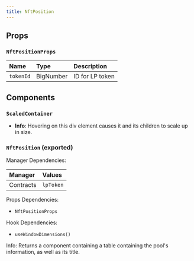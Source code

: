 ```yaml
---
title: NftPosition
---
```


## Props

### `NftPositionProps`

| Name | Type | Description                                                          |
| :--- | :--- | :------------------------------------------------------------------- |
| `tokenId` | BigNumber | ID for LP token

## Components

### `ScaledContainer`
- **Info**: Hovering on this div element causes it and its children to scale up in size.

### `NftPosition` (exported)

Manager Dependencies:

| Manager | Values                                                          |
| :--- | :------------------------------------------------------------------- |
| Contracts | `lpToken`

Props Dependencies:
- `NftPositionProps`

Hook Dependencies:
- `useWindowDimensions()`

Info: Returns a component containing a table containing the pool's information, as well as its title.